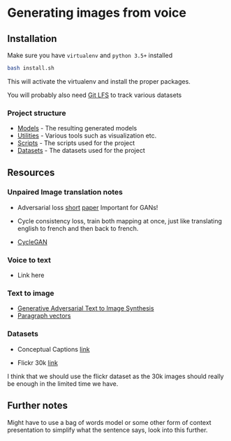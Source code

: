 # Generating images from voice

## Installation

Make sure you have `virtualenv` and `python 3.5+` installed


```bash
bash install.sh
```
This will activate the virtualenv and install the proper packages.

You will probably also need [Git LFS](https://git-lfs.github.com/) to track various datasets

### Project structure
* [Models](models) - The resulting generated models
* [Utilities](utils) - Various tools such as visualization etc.
* [Scripts](scripts) - The scripts used for the project
* [Datasets](datasets) - The datasets used for the project


## Resources

### Unpaired Image translation notes
* Adversarial loss [short](https://www.quora.com/What-is-adversarial-loss-in-machine-learning) [paper](https://arxiv.org/pdf/1901.08753.pdf) Important for GANs!

* Cycle consistency loss, train both mapping at once, just like translating english to french and then back to french.
* [CycleGAN](https://junyanz.github.io/CycleGAN/)

### Voice to text
* Link here
### Text to image

* [Generative Adversarial Text to Image Synthesis](https://arxiv.org/pdf/1605.05396.pdf)
* [Paragraph vectors](https://cs.stanford.edu/~quocle/paragraph_vector.pdf)

### Datasets

* Conceptual Captions [link](https://ai.google.com/research/ConceptualCaptions/download)

* Flickr 30k [link](https://www.kaggle.com/hsankesara/flickr-image-dataset/version/1)

I think that we should use the flickr dataset as the 30k images should really be enough in the limited time we have.

## Further notes

Might have to use a bag of words model or some other form of context presentation to simplify what the sentence says, look into this further.
